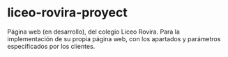 # liceo-rovira-proyect
Página web (en desarrollo), del colegio Liceo Rovira. Para la implementación de su propia página web, con los apartados y parámetros especificados por los clientes. 
